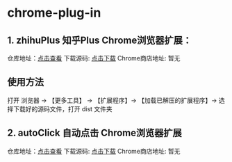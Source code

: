 # chrome-plug-in

## 1. zhihuPlus 知乎Plus Chrome浏览器扩展：


仓库地址：[点击查看](https://github.com/gaofanghuang/chrome-plug-in/tree/main/zhihuPlus)
下载源码: [点击下载](https://github.com/gaofanghuang/chrome-plug-in/tree/main/zhihuPlus/dist)
Chrome商店地址: 暂无

## 使用方法

打开 浏览器 → 【更多工具】 → 【扩展程序】→ 【加载已解压的扩展程序】→ 选择下载好的源码文件，打开 dist 文件夹

## 2. autoClick 自动点击 Chrome浏览器扩展

仓库地址：[点击查看](https://github.com/gaofanghuang/chrome-plug-in/tree/main/autoClick)
下载源码: [点击下载](https://github.com/gaofanghuang/chrome-plug-in/raw/main/autoClick/AutoClick.crx)
Chrome商店地址: 暂无

